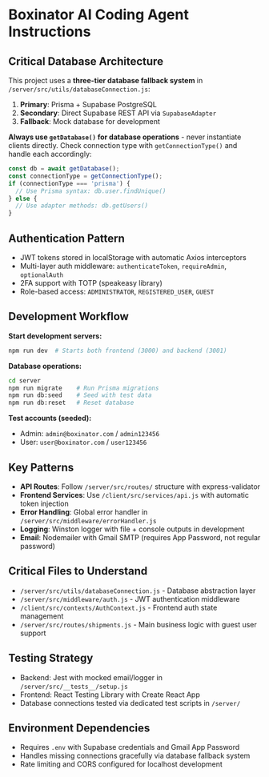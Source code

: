 <!-- Use this file to provide workspace-specific custom instructions to Copilot. For more details, visit https://code.visualstudio.com/docs/copilot/copilot-customization#_use-a-githubcopilotinstructionsmd-file -->

# Boxinator AI Coding Agent Instructions

## Critical Database Architecture
This project uses a **three-tier database fallback system** in `/server/src/utils/databaseConnection.js`:
1. **Primary**: Prisma + Supabase PostgreSQL
2. **Secondary**: Direct Supabase REST API via `SupabaseAdapter` 
3. **Fallback**: Mock database for development

**Always use `getDatabase()` for database operations** - never instantiate clients directly. Check connection type with `getConnectionType()` and handle each accordingly:
```javascript
const db = await getDatabase();
const connectionType = getConnectionType();
if (connectionType === 'prisma') {
  // Use Prisma syntax: db.user.findUnique()
} else {
  // Use adapter methods: db.getUsers()
}
```

## Authentication Pattern
- JWT tokens stored in localStorage with automatic Axios interceptors
- Multi-layer auth middleware: `authenticateToken`, `requireAdmin`, `optionalAuth`
- 2FA support with TOTP (speakeasy library)
- Role-based access: `ADMINISTRATOR`, `REGISTERED_USER`, `GUEST`

## Development Workflow
**Start development servers:**
```bash
npm run dev  # Starts both frontend (3000) and backend (3001)
```

**Database operations:**
```bash
cd server
npm run migrate    # Run Prisma migrations
npm run db:seed    # Seed with test data
npm run db:reset   # Reset database
```

**Test accounts (seeded):**
- Admin: `admin@boxinator.com` / `admin123456`
- User: `user@boxinator.com` / `user123456`

## Key Patterns
- **API Routes**: Follow `/server/src/routes/` structure with express-validator
- **Frontend Services**: Use `/client/src/services/api.js` with automatic token injection
- **Error Handling**: Global error handler in `/server/src/middleware/errorHandler.js`
- **Logging**: Winston logger with file + console outputs in development
- **Email**: Nodemailer with Gmail SMTP (requires App Password, not regular password)

## Critical Files to Understand
- `/server/src/utils/databaseConnection.js` - Database abstraction layer
- `/server/src/middleware/auth.js` - JWT authentication middleware
- `/client/src/contexts/AuthContext.js` - Frontend auth state management
- `/server/src/routes/shipments.js` - Main business logic with guest user support

## Testing Strategy
- Backend: Jest with mocked email/logger in `/server/src/__tests__/setup.js`
- Frontend: React Testing Library with Create React App
- Database connections tested via dedicated test scripts in `/server/`

## Environment Dependencies
- Requires `.env` with Supabase credentials and Gmail App Password
- Handles missing connections gracefully via database fallback system
- Rate limiting and CORS configured for localhost development

